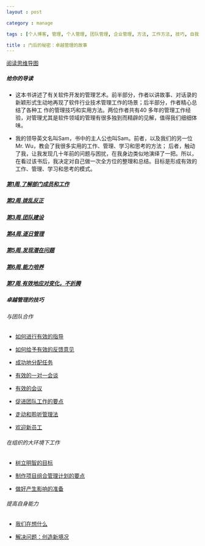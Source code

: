 ```yaml
---
layout : post

category : manage

tags : [个人博客, 管理, 个人管理, 团队管理, 企业管理, 方法, 工作方法, 技巧, 自我提升]

title : 门后的秘密：卓越管理的故事
---
```


[阅读思维导图](https://www.mindmeister.com/external/drive/do_open?file_id=0B6K98da0px63V3Y5eGltYjBja3c)

##### 给你的导读

- 这本书讲述了有关软件开发的管理艺术。前半部分，作者以讲故事、对话录的新颖形式生动地再现了软件行业技术管理工作的场景；后半部分，作者精心总结了各种工 作的管理技巧和实用方法。两位作者共有40 多年的管理工作经验，对管理尤其是软件领域的管理有很多独到而精辟的见解，值得我们细细体味。

- 我的领导英文名叫Sam，书中的主人公也叫Sam。前者，以及我们的另一位Mr. Wu，教会了我很多实用的工作、管理、学习和思考的方法； 后者，触动了我，让我发现几十年前的问题与困扰，在我身边类似地演绎了一把。所以，在看过该书后，我决定对自己做一次全方位的整理和总结。目标是形成有效的工作、管理、学习和思考的模式。

##### [第1周.了解部门成员和工作](/manage/2013/04/07/Week1-2understand-members-of-the-department-and-work/)

##### [第2周.拨乱反正](/manage/2013/04/14/Week2-bring-order-out-of-chaos/)

##### [第3周.团队建设](/manage/2013/04/15/Week3-team-building/)

##### [第4周.逐日管理](/manage/2013/04/15/Week4-day-to-day-management/)

##### [第5周.发现潜在问题](/manage/2013/04/16/Week5-Identify-potential-problems/)

##### [第6周.能力培养](/manage/2013/04/16/Week6-Capacity-building/)

##### [第7周.有效地应对变化，不折腾](/manage/2013/04/16/Week7-respond-effectively-to-change-do-not-toss/)

##### 卓越管理的技巧

###### 与团队合作

- [如何进行有效的指导](/manage/2013/05/13/How-effective-guidance/)

- [如何给予有效的反馈意见](/manage/2013/05/23/How-to-give-effective-feedback/)

- [成功地分配任务](/manage/2013/05/16/Assign-tasks-successfully/)

- [有效的一对一会谈](/manage/2013/06/06/Effective-one-on-one-talks/)

- [有效的会议](/manage/2013/06/05/Effective-Meetings/)

- [促进团队工作的要点](/manage/2013/05/23/Points-to-promote-team-work/)

- [走动和聆听管理法](/manage/2013/05/30/Walkingaround-&listening-4management-practices/)

- [欢迎新员工](/manage/2013/05/24/Welcome-to-the-new-staff/)

###### 在组织的大环境下工作

- [树立明智的目标](/manage/2013/05/24/Establish-a-sensible-goal/)

- [制作项目组合管理计划的要点](/manage/2013/06/07/Production-portfolio-management-program-focused/)

- [做好产生影响的准备](/manage/2013/06/06/Ready-for-impact/)

###### 提高自身能力

- [我们在想什么](/manage/2013/05/24/What-we-think/)

- [解决问题：创造新境况](/manage/2013/06/06/Solve-the-problem-to-create-a-new-situation/)